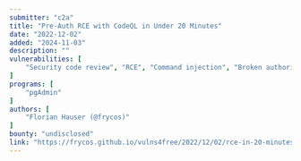 ```yaml
---
submitter: "c2a"
title: "Pre-Auth RCE with CodeQL in Under 20 Minutes"
date: "2022-12-02"
added: "2024-11-03"
description: ""
vulnerabilities: [
    "Security code review", "RCE", "Command injection", "Broken authorization"
]
programs: [
    "pgAdmin"
]
authors: [
    "Florian Hauser (@frycos)"
]
bounty: "undisclosed"
link: "https://frycos.github.io/vulns4free/2022/12/02/rce-in-20-minutes.html"
---
```




